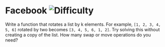 # Facebook ![Difficulty](https://img.shields.io/badge/-MEDIUM-yellow)
	
Write a function that rotates a list by k elements. For example, `[1, 2, 3, 4, 5, 6]` rotated by two becomes `[3, 4, 5, 6, 1, 2]`.
Try solving this without creating a copy of the list. How many swap or move operations do you need?
	
